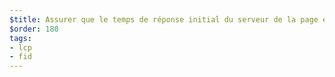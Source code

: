 ```yaml
---
$title: Assurer que le temps de réponse initial du serveur de la page est court
$order: 180
tags:
- lcp
- fid
---
```

